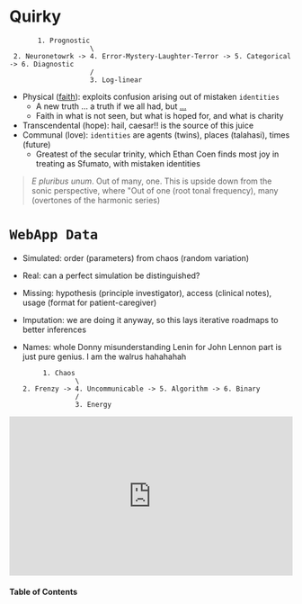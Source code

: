 # Quirky
 
           1. Prognostic
                        \
     2. Neuronetowrk -> 4. Error-Mystery-Laughter-Terror -> 5. Categorical -> 6. Diagnostic
                        / 
                        3. Log-linear
 



- Physical ([faith](https://www.biblegateway.com/passage/?search=Hebrews%2011&version=KJV)): exploits confusion arising out of mistaken `identities`
   - A new truth ... a truth if we all had, but [...](https://www.youtube.com/watch?v=N9v6VJLZ8_I)
   - Faith in what is not seen, but what is hoped for, and what is charity
- Transcendental (hope): hail, caesar!! is the source of this juice
- Communal (love): `identities` are agents (twins), places (talahasi), times (future)
   - Greatest of the secular trinity, which Ethan Coen finds most joy in treating as Sfumato, with mistaken identities 

> *E pluribus unum*. Out of many, one. This is upside down from the sonic perspective, where "Out of one (root tonal frequency), many (overtones of the harmonic series)


# `WebApp Data`

- Simulated: order (parameters) from chaos (random variation)
- Real: can a perfect simulation be distinguished?
- Missing: hypothesis (principle investigator), access (clinical notes), usage (format for patient-caregiver)
- Imputation: we are doing it anyway, so this lays iterative roadmaps to better inferences
- Names: whole Donny misunderstanding Lenin for John Lennon part is just pure genius. I am the walrus hahahahah


           1. Chaos
                   \
      2. Frenzy -> 4. Uncommunicable -> 5. Algorithm -> 6. Binary
                   / 
                   3. Energy


<div style="position: relative; padding-bottom: 56.25%; height: 0; overflow: hidden; max-width: 100%; height: auto;">
  <iframe src="https://www.youtube.com/embed/lWz8NGIisMo?start=1" frameborder="0" allow="accelerometer; autoplay; clipboard-write; encrypted-media; gyroscope; picture-in-picture" allowfullscreen style="position: absolute; top: 0; left: 0; width: 100%; height: 100%;"></iframe>
</div>



#### Table of Contents

```{tableofcontents}
```



